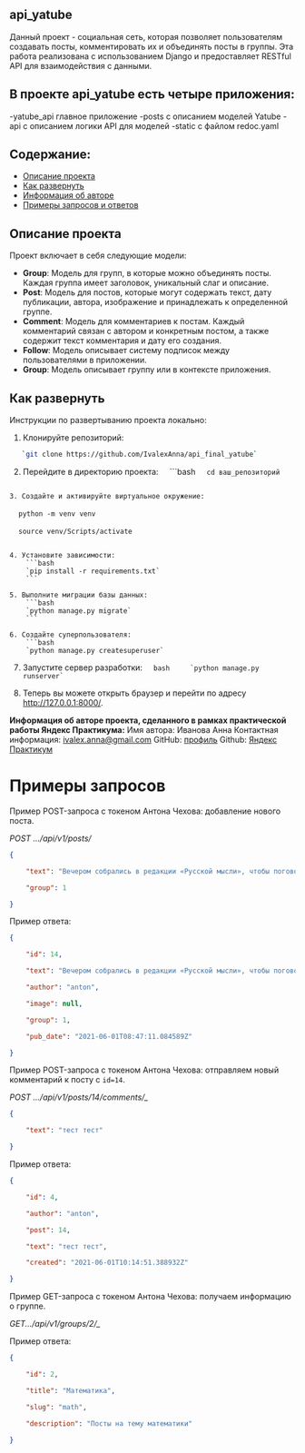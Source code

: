 ## api_yatube
Данный проект - социальная сеть, которая позволяет пользователям создавать посты, комментировать их и объединять посты в группы. Эта работа реализована с использованием Django и предоставляет RESTful API для взаимодействия с данными.
## В проекте api_yatube есть четыре приложения:
-yatube_api главное приложение
-posts с описанием моделей Yatube
-api с описанием логики API для моделей
-static с файлом redoc.yaml

## Содержание:
- [Описание проекта](#описание-проекта)
- [Как развернуть](#как-развернуть)
- [Информация об авторе](#информация-об-авторе)
- [Примеры запросов и ответов](#примеры-запросов-и-ответов)
## Описание проекта
Проект включает в себя следующие модели:
- **Group**: Модель для групп, в которые можно объединять посты. Каждая группа имеет заголовок, уникальный слаг и описание.
- **Post**: Модель для постов, которые могут содержать текст, дату публикации, автора, изображение и принадлежать к определенной группе.
- **Comment**: Модель для комментариев к постам. Каждый комментарий связан с автором и конкретным постом, а также содержит текст комментария и дату его создания.
- **Follow**: Модель описывает систему подписок между пользователями в приложении.
- **Group**: Модель описывает группу или в контексте приложения.
## Как развернуть
Инструкции по развертыванию проекта локально:
1. Клонируйте репозиторий:
```bash
   `git clone https://github.com/IvalexAnna/api_final_yatube`
```

2. Перейдите в директорию проекта:
    ```bash
    `cd ваш_репозиторий`
```

3. Cоздайте и активируйте виртуальное окружение:
```
    `python -m venv venv`

    `source venv/Scripts/activate`
``` 

4. Установите зависимости:
    ```bash
    `pip install -r requirements.txt`
    ```
  
5. Выполните миграции базы данных:
    ```bash
    `python manage.py migrate`
    ```

6. Создайте суперпользователя:
    ```bash
    `python manage.py createsuperuser`
```

7. Запустите сервер разработки:
    ```bash
    `python manage.py runserver`
 ```

8. Теперь вы можете открыть браузер и перейти по адресу http://127.0.0.1:8000/.

**Информация об авторе проекта, сделанного в рамках практической работы Яндекс Практикума:**
Имя автора: Иванова Анна
Контактная информация: ivalex.anna@gmail.com
GitHub: [профиль](https://github.com/IvalexAnna)
Github: [Яндекс Практикум](https://github.com/yandex-praktikum)
# Примеры запросов
Пример POST-запроса с токеном Антона Чехова: добавление нового поста.

*POST .../api/v1/posts/*
```JSON
{

    "text": "Вечером собрались в редакции «Русской мысли», чтобы поговорить о народном театре. Проект Шехтеля всем нравится.",

    "group": 1

}
```

Пример ответа:
```JSON
{

    "id": 14,

    "text": "Вечером собрались в редакции «Русской мысли», чтобы поговорить о народном театре. Проект Шехтеля всем нравится.",

    "author": "anton",

    "image": null,

    "group": 1,

    "pub_date": "2021-06-01T08:47:11.084589Z"

}
```

Пример POST-запроса с токеном Антона Чехова: отправляем новый комментарий к посту с `id=14`.

*POST .../api/v1/posts/14/comments/_*
```JSON
{

    "text": "тест тест"

}
```

Пример ответа:
```JSON
{

    "id": 4,

    "author": "anton",

    "post": 14,

    "text": "тест тест",

    "created": "2021-06-01T10:14:51.388932Z"

}
```

Пример GET-запроса с токеном Антона Чехова: получаем информацию о группе.

*GET.../api/v1/groups/2/_* 

Пример ответа:
```JSON
{

    "id": 2,

    "title": "Математика",

    "slug": "math",

    "description": "Посты на тему математики"

}
```
